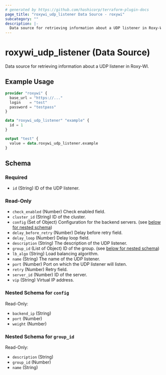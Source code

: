```yaml
---
# generated by https://github.com/hashicorp/terraform-plugin-docs
page_title: "roxywi_udp_listener Data Source - roxywi"
subcategory: ""
description: |-
  Data source for retrieving information about a UDP listener in Roxy-WI.
---
```


# roxywi_udp_listener (Data Source)

Data source for retrieving information about a UDP listener in Roxy-WI.

## Example Usage

```terraform
provider "roxywi" {
  base_url = "https://..."
  login    = "test"
  password = "testpass"
}

data "roxywi_udp_listener" "example" {
  id = 1
}

output "test" {
  value = data.roxywi_udp_listener.example
}
```

<!-- schema generated by tfplugindocs -->
## Schema

### Required

- `id` (String) ID of the UDP listener.

### Read-Only

- `check_enabled` (Number) Check enabled field.
- `cluster_id` (String) ID of the cluster.
- `config` (Set of Object) Configuration for the backend servers. (see [below for nested schema](#nestedatt--config))
- `delay_before_retry` (Number) Delay before retry field.
- `delay_loop` (Number) Delay loop field.
- `description` (String) The description of the UDP listener.
- `group_id` (List of Object) ID of the group. (see [below for nested schema](#nestedatt--group_id))
- `lb_algo` (String) Load balancing algorithm.
- `name` (String) The name of the UDP listener.
- `port` (Number) Port on which the UDP listener will listen.
- `retry` (Number) Retry field.
- `server_id` (Number) ID of the server.
- `vip` (String) Virtual IP address.

<a id="nestedatt--config"></a>
### Nested Schema for `config`

Read-Only:

- `backend_ip` (String)
- `port` (Number)
- `weight` (Number)


<a id="nestedatt--group_id"></a>
### Nested Schema for `group_id`

Read-Only:

- `description` (String)
- `group_id` (Number)
- `name` (String)
